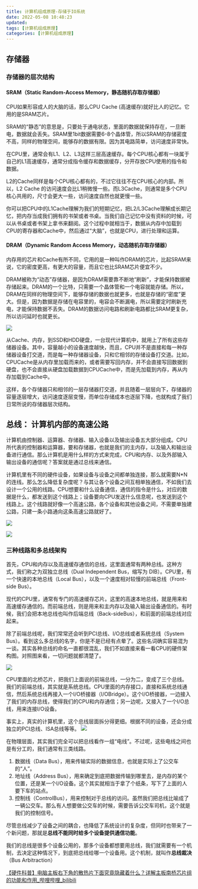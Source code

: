 ```yaml
---
title: 计算机组成原理-存储于IO系统
date: 2022-05-08 10:48:23
updated:
tags: [计算机组成原理]
categories: [计算机组成原理]
---
```

## 存储器

### 存储器的层次结构

#### SRAM（Static Random-Access Memory，静态随机存取存储器）

CPU如果形容成人的大脑的话，那么CPU Cache (高速缓存)就好比人的记忆。它用的是SRAM芯片。

SRAM的“静态”的意思是，只要处于通电状态，里面的数据就保持存在，一旦断电，数据就会丢失。SRAM里1bit数据需要6-8个晶体管，所以SRAM的存储密度不高，同样的物理空间，能够存的数据有限。因为其电路简单，访问速度非常快。

在CPU里，通常会有L1、L2、L3这样三层高速缓存。每个CPU核心都有一块属于自己的L1高速缓存，通常分成指令缓存和数据缓存，分开存放CPU使用的指令和数据。

L2的Cache同样是每个CPU核心都有的，不过它往往不在CPU核心的内部。所以，L2 Cache 的访问速度会比L1稍微慢一些。而L3Cache，则通常是多个CPU核心共用的，尺寸会更大一些，访问速度自然也就更慢一些。


你可以把CPU中的L1Cache理解为我们的短期记忆，把L2/L3Cache理解成长期记忆，把内存当成我们拥有的书架或者书桌。当我们自己记忆中没有资料的时候，可以从书桌或者书架上拿书来翻阅。这个过程中就相当于，数据从内存中加载到CPU的寄存器和Cache中，然后通过“大脑”，也就是CPU，进行处理和运算。


#### DRAM（Dynamic Random Access Memory，动态随机存取存储器）

内存用的芯片和Cache有所不同，它用的是一种叫作DRAM的芯片，比起SRAM来说，它的密度更高，有更大的容量，而且它也比SRAM芯片便宜不少。

DRAM被称为“动态”存储器，是因为DRAM需要靠不断地“刷新”，才能保持数据被存储起来。DRAM的一个比特，只需要一个晶体管和一个电容就能存储。所以，DRAM在同样的物理空间下，能够存储的数据也就更多，也就是存储的“密度”更大。但是，因为数据是存储在电容里的，电容会不断漏电，所以需要定时刷新充电，才能保持数据不丢失。DRAM的数据访问电路和刷新电路都比SRAM更复杂，所以访问延时也就更长。

![](https://picbed-1311007548.cos.ap-shanghai.myqcloud.com/markdown_picbed/img/202205081652018.png)


从Cache、内存，到SSD和HDD硬盘，一台现代计算机中，就用上了所有这些存储器设备。其中，容量越小的设备速度越快，而且，CPU并不是直接和每一种存储器设备打交道，而是每一种存储器设备，只和它相邻的存储设备打交道。比如，CPUCache是从内存里加载而来的，或者需要写回内存，并不会直接写回数据到硬盘，也不会直接从硬盘加载数据到CPUCache中，而是先加载到内存，再从内存加载到Cache中。

这样，各个存储器只和相邻的一层存储器打交道，并且随着一层层向下，存储器的容量逐层增大，访问速度逐层变慢，而单位存储成本也逐层下降，也就构成了我们日常所说的存储器层次结构。























## 总线： 计算机内部的高速公路

计算机由控制器、运算器、存储器、输入设备以及输出设备五大部分组成。CPU所代表的控制器和运算器，要和存储器，也就是我们的主内存，以及输入和输出设备进行通信。那么计算机是用什么样的方式来完成，CPU和内存、以及外部输入输出设备的通信呢？答案就是通过总线来通信。

计算机里有不同的硬件设备，如果设备与设备之间都单独连接，那么就需要N*N的连线。那么怎么降低复杂度呢？与其让各个设备之间互相单独通信，不如我们去设计一个公用的线路。CPU想要和什么设备通信，通信的指令是什么，对应的数据是什么，都发送到这个线路上；设备要向CPU发送什么信息呢，也发送到这个线路上。这个线路就好像一个高速公路，各个设备和其他设备之间，不需要单独建公路，只建一条小路通向这条高速公路就好了。

![](https://picbed-1311007548.cos.ap-shanghai.myqcloud.com/markdown_picbed/img/202205081510203.png)

![](https://picbed-1311007548.cos.ap-shanghai.myqcloud.com/markdown_picbed/img/202205081510711.png)

### 三种线路和多总线架构

首先，CPU和内存以及高速缓存通信的总线，这里面通常有两种总线。这种方式，我们称之为双独立总线（Dual Independent Bus，缩写为 DIB）。CPU里，有一个快速的本地总线（Local Bus），以及一个速度相对较慢的前端总线（Front-side Bus）。

现代的CPU里，通常有专门的高速缓存芯片。这里的高速本地总线，就是用来和高速缓存通信的。而前端总线，则是用来和主内存以及输入输出设备通信的。有时候，我们会把本地总线也叫作后端总线（Back-sideBus），和前面的前端总线对应起来。


除了前端总线呢，我们常常还会听到PCI总线、I/O总线或者系统总线（System Bus）。看到这么多总线的名字，你是不是已经有点晕了。这些名词确实容易混为一谈。其实各种总线的命名一直都很混乱，我们不如直接来看一看CPU的硬件架构图。对照图来看，一切问题就都清楚了。

![](https://picbed-1311007548.cos.ap-shanghai.myqcloud.com/markdown_picbed/img/202205081513938.png)


CPU里面的北桥芯片，把我们上面说的前端总线，一分为二，变成了三个总线。我们的前端总线，其实就是系统总线。CPU里面的内存接口，直接和系统总线通信，然后系统总线再接入一个I/O桥接器（I/OBridge）。这个I/O桥接器，一边接入了我们的内存总线，使得我们的CPU和内存通信；另一边呢，又接入了一个I/O总线，用来连接I/O设备。


事实上，真实的计算机里，这个总线层面拆分得更细。根据不同的设备，还会分成独立的PCI总线、ISA总线等等。
![](https://picbed-1311007548.cos.ap-shanghai.myqcloud.com/markdown_picbed/img/202205081516341.png)

在物理层面，其实我们完全可以把总线看作一组“电线”。不过呢，这些电线之间也是有分工的，我们通常有三类线路。
1. 数据线（Data Bus），用来传输实际的数据信息，也就是实际上了公交车的“人”。
2. 地址线（Address Bus），用来确定到底把数据传输到哪里去，是内存的某个位置，还是某一个I/O设备。这个其实就相当于拿了个纸条，写下了上面的人要下车的站点。
3. 控制线（ControlBus），用来控制对于总线的访问。虽然我们把总线比喻成了一辆公交车。那么有人想要做公交车的时候，需要告诉公交车司机，这个就是我们的控制信号。

尽管总线减少了设备之间的耦合，也降低了系统设计的复杂度，但同时也带来了一个新问题，那就是**总线不能同时给多个设备提供通信功能**。

我们的总线是很多个设备公用的，那多个设备都想要用总线，我们就需要有一个机制，去决定这种情况下，到底把总线给哪一个设备用。这个机制，就叫作**总线裁决**（Bus Arbitraction）


[【硬件科普】电脑主板右下角的散热片下面究竟隐藏着什么？详解主板南桥芯片组的功能和作用_哔哩哔哩_bilibili](https://www.bilibili.com/video/BV1cJ411K7HW?spm_id_from=333.999.0.0)














